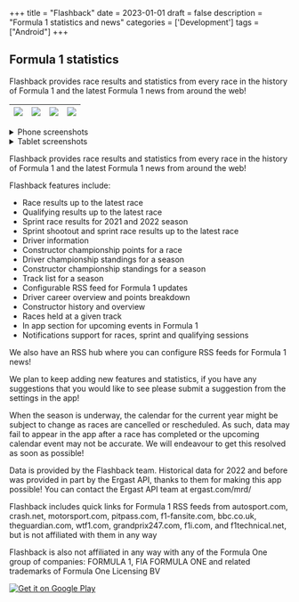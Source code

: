 +++
title = "Flashback"
date = 2023-01-01
draft = false
description = "Formula 1 statistics and news"
categories = ['Development']
tags = ["Android"]
+++

## Formula 1 statistics

Flashback provides race results and statistics from every race in the history of Formula 1 and the latest Formula 1 news from around the web!

| ![](/img/projects/flashback/phone/screenshot1.png) | ![](/img/projects/flashback/phone/screenshot2.png) | ![](/img/projects/flashback/phone/screenshot3.png) | ![](/img/projects/flashback/phone/screenshot4.png) | 
|---|---|---|---|

<details>

<summary>Phone screenshots</summary>

| ![](/img/projects/flashback/phone/screenshot1.png) | ![](/img/projects/flashback/phone/screenshot2.png) | ![](/img/projects/flashback/phone/screenshot3.png) | ![](/img/projects/flashback/phone/screenshot4.png) | 
|---|---|---|---|
| ![](/img/projects/flashback/phone/screenshot5.png) | ![](/img/projects/flashback/phone/screenshot6.png) | ![](/img/projects/flashback/phone/screenshot7.png) | ![](/img/projects/flashback/phone/screenshot8.png) | 

</details>

<details>

<summary>Tablet screenshots</summary>

| ![](/img/projects/flashback/tablet/screenshot1.png) | ![](/img/projects/flashback/tablet/screenshot2.png) | ![](/img/projects/flashback/tablet/screenshot3.png) | ![](/img/projects/flashback/tablet/screenshot4.png) | 
|---|---|---|---|
| ![](/img/projects/flashback/tablet/screenshot5.png) | ![](/img/projects/flashback/tablet/screenshot6.png) | ![](/img/projects/flashback/tablet/screenshot7.png) | ![](/img/projects/flashback/tablet/screenshot8.png) | 

</details>

Flashback provides race results and statistics from every race in the history of Formula 1 and the latest Formula 1 news from around the web!

Flashback features include:
- Race results up to the latest race
- Qualifying results up to the latest race
- Sprint race results for 2021 and 2022 season
- Sprint shootout and sprint race results up to the latest race
- Driver information
- Constructor championship points for a race
- Driver championship standings for a season
- Constructor championship standings for a season
- Track list for a season
- Configurable RSS feed for Formula 1 updates
- Driver career overview and points breakdown
- Constructor history and overview
- Races held at a given track
- In app section for upcoming events in Formula 1
- Notifications support for races, sprint and qualifying sessions

We also have an RSS hub where you can configure RSS feeds for Formula 1 news!

We plan to keep adding new features and statistics, if you have any suggestions that you would like to see please submit a suggestion from the settings in the app!

When the season is underway, the calendar for the current year might be subject to change as races are cancelled or rescheduled. As such, data may fail to appear in the app after a race has completed or the upcoming calendar event may not be accurate. We will endeavour to get this resolved as soon as possible!

Data is provided by the Flashback team. Historical data for 2022 and before was provided in part by the Ergast API, thanks to them for making this app possible! You can contact the Ergast API team at ergast.com/mrd/

Flashback includes quick links for Formula 1 RSS feeds from autosport.com, crash.net, motorsport.com, pitpass.com, f1-fansite.com, bbc.co.uk, theguardian.com, wtf1.com, grandprix247.com, f1i.com, and f1technical.net, but is not affiliated with them in any way

Flashback is also not affiliated in any way with any of the Formula One group of companies: FORMULA 1, FIA FORMULA ONE and related trademarks of Formula One Licensing BV

<a class="google-play" href='https://play.google.com/store/apps/details?id=tmg.flashback'><img alt='Get it on Google Play' src='https://play.google.com/intl/en_us/badges/static/images/badges/en_badge_web_generic.png'/></a>